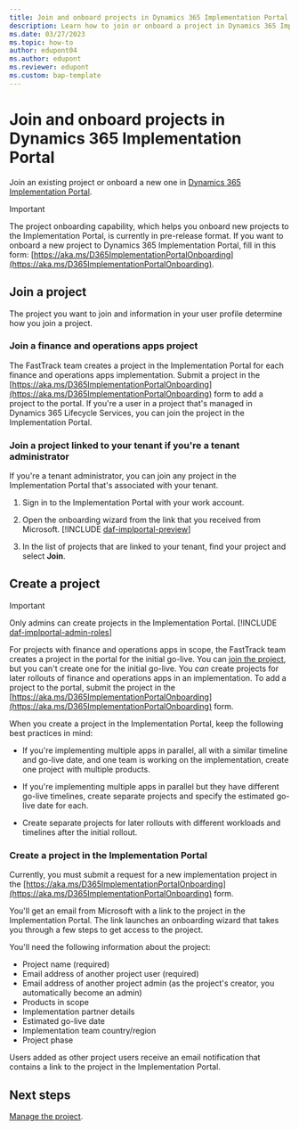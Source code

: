 ```yaml
---
title: Join and onboard projects in Dynamics 365 Implementation Portal
description: Learn how to join or onboard a project in Dynamics 365 Implementation Portal.
ms.date: 03/27/2023
ms.topic: how-to
author: edupont04
ms.author: edupont
ms.reviewer: edupont
ms.custom: bap-template
---
```


# Join and onboard projects in Dynamics 365 Implementation Portal

Join an existing project or onboard a new one in [Dynamics 365 Implementation Portal](https://aka.ms/D365ImplementationPortal).

> [!IMPORTANT]
> The project onboarding capability, which helps you onboard new projects to the Implementation Portal, is currently in pre-release format. If you want to onboard a new project to Dynamics 365 Implementation Portal, fill in this form: [https://aka.ms/D365ImplementationPortalOnboarding](https://aka.ms/D365ImplementationPortalOnboarding).

## Join a project

The project you want to join and information in your user profile determine how you join a project.

### Join a finance and operations apps project

The FastTrack team creates a project in the Implementation Portal for each finance and operations apps implementation. Submit a project in the [https://aka.ms/D365ImplementationPortalOnboarding](https://aka.ms/D365ImplementationPortalOnboarding) form to add a project to the portal. If you're a user in a project that's managed in Dynamics 365 Lifecycle Services, you can join the project in the Implementation Portal.<!-- EDITOR'S NOTE: The Cloud+AI Style Guide forbids abbreviating "Lifecycle Services." Also, is it immediately obvious in the portal UI where to find the onboarding wizard? If not, please describe where to find it. Eva: Consulted with Olga who says it auto-launches from a link the admin receives after filling in the request form. I'm commenting out some paras because that is only possible in private previews-->

<!--Open the onboarding wizard and specify the project's Lifecycle Services ID and region. The wizard presents you with matching projects. Select **Join** to be added to the project.-->
<!--
> [!TIP]
> After the initial go-live of a project, use the same onboarding wizard to onboard a project for updates to the same solution. Create a new project, and then capture its scope and go-live timeline.-->

### Join a project linked to your tenant if you're a tenant administrator

If you're a tenant administrator, you can join any project in the Implementation Portal that's associated with your tenant.  

1. Sign in to the Implementation Portal with your work account.

2. Open the onboarding wizard from the link that you received from Microsoft. [!INCLUDE [daf-implportal-preview](../includes/daf-implportal-preview.md)]

3. In the list of projects that are linked to your tenant, find your project and select **Join**.

## Create a project

> [!IMPORTANT]
> Only admins can create projects in the Implementation Portal. [!INCLUDE [daf-implportal-admin-roles](../includes/daf-implportal-admin-roles.md)]

For projects with finance and operations apps in scope, the FastTrack team creates a project in the portal for the initial go-live. You can [join the project](#join-a-finance-and-operations-apps-project), but you can't create one for the initial go-live. You *can* create projects for later rollouts of finance and operations apps in an implementation. To add a project to the portal, submit the project in the [https://aka.ms/D365ImplementationPortalOnboarding](https://aka.ms/D365ImplementationPortalOnboarding) form.  

When you create a project in the Implementation Portal, keep the following best practices in mind:  

* If you're implementing multiple apps in parallel, all with a similar timeline and go-live date, and one team is working on the implementation, create one project with multiple products.  

* If you're implementing multiple apps in parallel but they have different go-live timelines, create separate projects and specify the estimated go-live date for each.  

* Create separate projects for later rollouts with different workloads and timelines after the initial rollout.  

### Create a project in the Implementation Portal

Currently, you must submit a request for a new implementation project in the [https://aka.ms/D365ImplementationPortalOnboarding](https://aka.ms/D365ImplementationPortalOnboarding) form.  

You'll get an email from Microsoft with a link to the project in the Implementation Portal. The link launches an onboarding wizard that takes you through a few steps to get access to the project.  

You'll need the following information about the project:

* Project name (required)
* Email address of another project user (required)
* Email address of another project admin (as the project's creator, you automatically become an admin)
* Products in scope
* Implementation partner details
* Estimated go-live date
* Implementation team country/region
* Project phase

Users added as other project users receive an email notification that contains a link to the project in the Implementation Portal.

## Next steps

[Manage the project](manage-projects.md).
